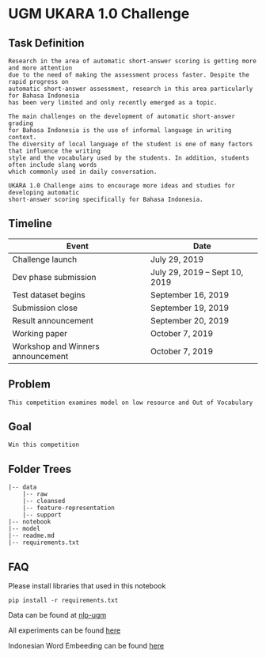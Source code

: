 # UGM UKARA 1.0 Challenge

## Task Definition
    
    Research in the area of automatic short-answer scoring is getting more and more attention 
    due to the need of making the assessment process faster. Despite the rapid progress on 
    automatic short-answer assessment, research in this area particularly for Bahasa Indonesia 
    has been very limited and only recently emerged as a topic.
    
    The main challenges on the development of automatic short-answer grading 
    for Bahasa Indonesia is the use of informal language in writing context. 
    The diversity of local language of the student is one of many factors that influence the writing 
    style and the vocabulary used by the students. In addition, students often include slang words
    which commonly used in daily conversation. 
    
    UKARA 1.0 Challenge aims to encourage more ideas and studies for developing automatic 
    short-answer scoring specifically for Bahasa Indonesia.
    

## Timeline
Event | Date
---|---
Challenge launch | July 29, 2019
Dev phase submission | July 29, 2019 – Sept 10, 2019
Test dataset begins | September 16, 2019
Submission close | September 19, 2019
Result announcement | September 20, 2019
Working paper | October 7, 2019
Workshop and Winners announcement | October 7, 2019

## Problem
    
    This competition examines model on low resource and Out of Vocabulary
    
## Goal
    
    Win this competition
    
## Folder Trees

    |-- data
        |-- raw
        |-- cleansed
        |-- feature-representation
        |-- support
    |-- notebook
    |-- model
    |-- readme.md
    |-- requirements.txt
    

## FAQ
Please install libraries that used in this notebook
    
    pip install -r requirements.txt
    
Data can be found at [nlp-ugm](https://nlp.mipa.ugm.ac.id/ukaratrack1/)

All experiments can be found [here](https://docs.google.com/spreadsheets/d/1vXnHC-twrSLsdpZoPP4UvzHiCjAb-krYZF531kK77k0/edit?usp=sharing)

Indonesian Word Embeeding can be found [here](https://medium.com/@diekanugraha/membuat-model-word2vec-bahasa-indonesia-dari-wikipedia-menggunakan-gensim-e5745b98714d)